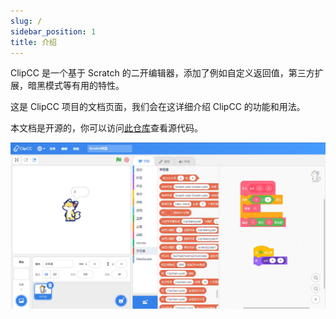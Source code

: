 ```yaml
---
slug: /
sidebar_position: 1
title: 介绍
---
```

ClipCC 是一个基于 Scratch 的二开编辑器，添加了例如自定义返回值，第三方扩展，暗黑模式等有用的特性。  

这是 ClipCC 项目的文档页面，我们会在这详细介绍 ClipCC 的功能和用法。

本文档是开源的，你可以访问[此仓库](https://github.com/Clipteam/doc)查看源代码。


![截图](/img/screenshot-zh.jpg)